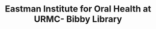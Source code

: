 ---
layout: repo
title: "Eastman Institute for Oral Health at URMC- Bibby Library"
id: 22138
permalink: repos/22138/
---